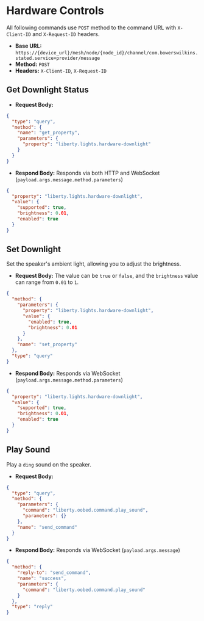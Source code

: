 # Hardware Controls

All following commands use `POST` method to the command URL with `X-Client-ID` and `X-Request-ID` headers.

- **Base URL:** `https://{device_url}/mesh/node/{node_id}/channel/com.bowerswilkins.stated.service+provider/message`
- **Method:** `POST`
- **Headers:** `X-Client-ID`, `X-Request-ID`

## Get Downlight Status
- **Request Body:**
```json
{
  "type": "query",
  "method": {
    "name": "get_property",
    "parameters": {
      "property": "liberty.lights.hardware-downlight"
    }
  }
}
```
- **Respond Body:** Responds via both HTTP and WebSocket (`payload.args.message.method.parameters`)
```json
{
  "property": "liberty.lights.hardware-downlight",
  "value": {
    "supported": true,
    "brightness": 0.01,
    "enabled": true
  }
}
```

## Set Downlight
Set the speaker's ambient light, allowing you to adjust the brightness.
- **Request Body:** The value can be `true` or `false`, and the `brightness` value can range from `0.01` to `1`.
```json
{
  "method": {
    "parameters": {
      "property": "liberty.lights.hardware-downlight",
      "value": {
        "enabled": true,
        "brightness": 0.01
      }
    },
    "name": "set_property"
  },
  "type": "query"
}
```
- **Respond Body:** Responds via WebSocket (`payload.args.message.method.parameters`)
```json
{
  "property": "liberty.lights.hardware-downlight",
  "value": {
    "supported": true,
    "brightness": 0.01,
    "enabled": true
  }
}
```

## Play Sound

Play a `ding` sound on the speaker.

- **Request Body:**
```json
{
  "type": "query",
  "method": {
    "parameters": {
      "command": "liberty.oobed.command.play_sound",
      "parameters": {}
    },
    "name": "send_command"
  }
}
```
- **Respond Body:** Responds via WebSocket (`payload.args.message`)
```json
{
  "method": {
    "reply-to": "send_command",
    "name": "success",
    "parameters": {
      "command": "liberty.oobed.command.play_sound"
    }
  },
  "type": "reply"
}
```

